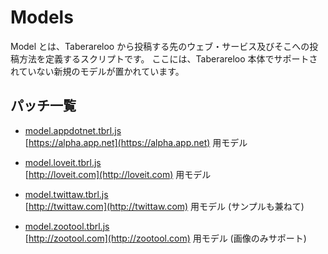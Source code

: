 # Models

Model とは、Taberareloo から投稿する先のウェブ・サービス及びそこへの投稿方法を定義するスクリプトです。
ここには、Taberareloo 本体でサポートされていない新規のモデルが置かれています。

## パッチ一覧

* [model.appdotnet.tbrl.js](https://raw.github.com/YungSang/patches-for-taberareloo/master/models/model.appdotnet.tbrl.js)  
  [https://alpha.app.net](https://alpha.app.net) 用モデル

* [model.loveit.tbrl.js](https://raw.github.com/YungSang/patches-for-taberareloo/master/models/model.loveit.tbrl.js)  
  [http://loveit.com](http://loveit.com) 用モデル

* [model.twittaw.tbrl.js](https://raw.github.com/YungSang/patches-for-taberareloo/master/models/model.twittaw.tbrl.js)  
	[http://twittaw.com](http://twittaw.com) 用モデル (サンプルも兼ねて)

* [model.zootool.tbrl.js](https://raw.github.com/YungSang/patches-for-taberareloo/master/models/model.zootool.tbrl.js)  
  [http://zootool.com](http://zootool.com) 用モデル (画像のみサポート)
